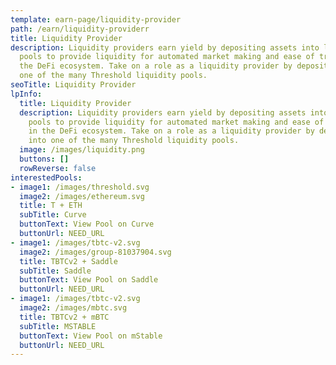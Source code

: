```yaml
---
template: earn-page/liquidity-provider
path: /earn/liquidity-providerr
title: Liquidity Provider
description: Liquidity providers earn yield by depositing assets into liquidity
  pools to provide liquidity for automated market making and ease of trading in
  the DeFi ecosystem. Take on a role as a liquidity provider by depositing into
  one of the many Threshold liquidity pools.
seoTitle: Liquidity Provider
lpInfo:
  title: Liquidity Provider
  description: Liquidity providers earn yield by depositing assets into liquidity
    pools to provide liquidity for automated market making and ease of trading
    in the DeFi ecosystem. Take on a role as a liquidity provider by depositing
    into one of the many Threshold liquidity pools.
  image: /images/liquidity.png
  buttons: []
  rowReverse: false
interestedPools:
- image1: /images/threshold.svg
  image2: /images/ethereum.svg
  title: T + ETH
  subTitle: Curve
  buttonText: View Pool on Curve
  buttonUrl: NEED_URL
- image1: /images/tbtc-v2.svg
  image2: /images/group-81037904.svg
  title: TBTCv2 + Saddle
  subTitle: Saddle
  buttonText: View Pool on Saddle
  buttonUrl: NEED_URL
- image1: /images/tbtc-v2.svg
  image2: /images/mbtc.svg
  title: TBTCv2 + mBTC
  subTitle: MSTABLE
  buttonText: View Pool on mStable
  buttonUrl: NEED_URL
---
```


